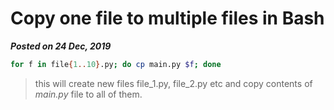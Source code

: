 # Copy one file to multiple files in Bash

**_Posted on 24 Dec, 2019_**

```bash
for f in file{1..10}.py; do cp main.py $f; done
```
> this will create new files file_1.py, file_2.py etc and copy contents of _main.py_ file to all of them.
